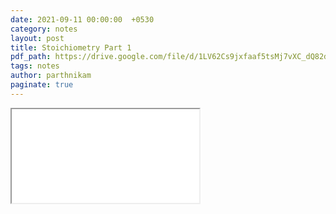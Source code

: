```yaml
---
date: 2021-09-11 00:00:00  +0530
category: notes
layout: post
title: Stoichiometry Part 1
pdf_path: https://drive.google.com/file/d/1LV62Cs9jxfaaf5tsMj7vXC_dQ82d3-hP/preview?usp=sharing
tags: notes
author: parthnikam
paginate: true
---
```


<iframe class="embed-pdf" src="{{ page.pdf_path }}#toolbar=0" seamless="seamless" scrolling="no" style="overflow:hidden"></iframe>
